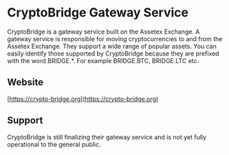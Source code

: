 # CryptoBridge Gateway Service

CryptoBridge is a gateway service built on the Assetex Exchange. A gateway service is responsible for moving cryptocurrencies to and from the Assetex Exchange. They support a wide range of popular assets. You can easily identify those supported by CryptoBridge because they are prefixed with the word BRIDGE.*. For example BRIDGE.BTC, BRIDGE.LTC etc.

## Website
[https://crypto-bridge.org](https://crypto-bridge.org)

## Support
CryptoBridge is still finalizing their gateway service and is not yet fully operational to the general public.